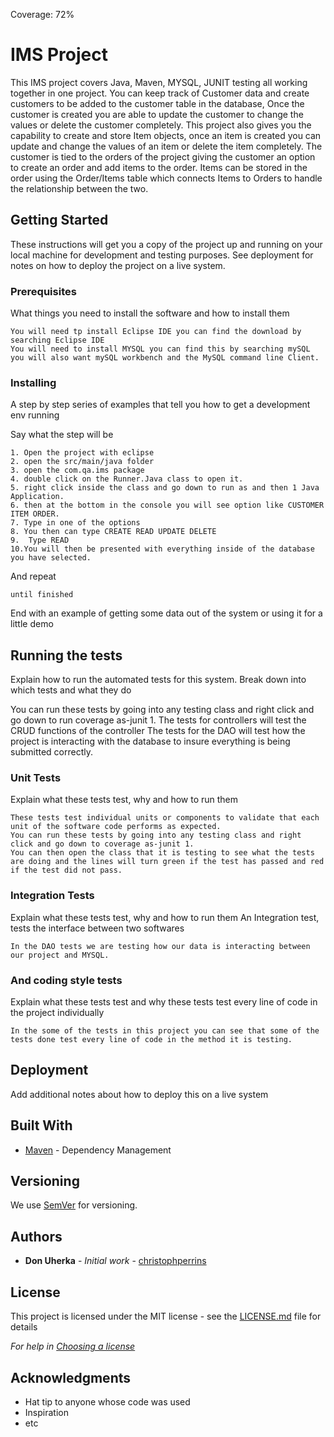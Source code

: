 Coverage: 72%
# IMS Project

This IMS project covers Java, Maven, MYSQL, JUNIT testing all working together in one project. You can keep track of Customer data and create customers to be added to the customer table in the database, Once the customer is created you are able to update the customer to change the values or delete the customer completely. This project also gives you the capability to create and store Item objects, once an item is created you can update and change the values of an item or delete the item completely. The customer is tied to the orders of the project giving the customer an option to create an order and add items to the order. Items can be stored in the order using the Order/Items table which connects Items to Orders to handle the relationship between the two.

## Getting Started

These instructions will get you a copy of the project up and running on your local machine for development and testing purposes. See deployment for notes on how to deploy the project on a live system.

### Prerequisites

What things you need to install the software and how to install them

```
You will need tp install Eclipse IDE you can find the download by searching Eclipse IDE
You will need to install MYSQL you can find this by searching mySQL you will also want mySQL workbench and the MySQL command line Client.
```

### Installing

A step by step series of examples that tell you how to get a development env running

Say what the step will be

```
1. Open the project with eclipse
2. open the src/main/java folder
3. open the com.qa.ims package
4. double click on the Runner.Java class to open it.
5. right click inside the class and go down to run as and then 1 Java Application.
6. then at the bottom in the console you will see option like CUSTOMER ITEM ORDER.
7. Type in one of the options 
8. You then can type CREATE READ UPDATE DELETE 
9.  Type READ
10.You will then be presented with everything inside of the database you have selected.
```

And repeat

```
until finished
```

End with an example of getting some data out of the system or using it for a little demo

## Running the tests

Explain how to run the automated tests for this system. Break down into which tests and what they do

You can run these tests by going into any testing class and right click and go down to run coverage as-junit 1. 
The tests for controllers will test the CRUD functions of the controller 
The tests for the DAO will test how the project is interacting with the database to insure everything is being submitted correctly.

### Unit Tests 

Explain what these tests test, why and how to run them

```
These tests test individual units or components to validate that each unit of the software code performs as expected.
You can run these tests by going into any testing class and right click and go down to coverage as-junit 1. 
You can then open the class that it is testing to see what the tests are doing and the lines will turn green if the test has passed and red if the test did not pass.

```

### Integration Tests 
Explain what these tests test, why and how to run them
An Integration test, tests the interface between two softwares 
```
In the DAO tests we are testing how our data is interacting between our project and MYSQL.
```

### And coding style tests

Explain what these tests test and why
these tests test every line of code in the project individually
```
In the some of the tests in this project you can see that some of the tests done test every line of code in the method it is testing.
```

## Deployment

Add additional notes about how to deploy this on a live system

## Built With

* [Maven](https://maven.apache.org/) - Dependency Management

## Versioning

We use [SemVer](http://semver.org/) for versioning.

## Authors

* **Don Uherka** - *Initial work* - [christophperrins](https://github.com/christophperrins)

## License

This project is licensed under the MIT license - see the [LICENSE.md](LICENSE.md) file for details 

*For help in [Choosing a license](https://choosealicense.com/)*

## Acknowledgments

* Hat tip to anyone whose code was used
* Inspiration
* etc
